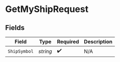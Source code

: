 # GetMyShipRequest


## Fields

| Field              | Type               | Required           | Description        |
| ------------------ | ------------------ | ------------------ | ------------------ |
| `ShipSymbol`       | *string*           | :heavy_check_mark: | N/A                |